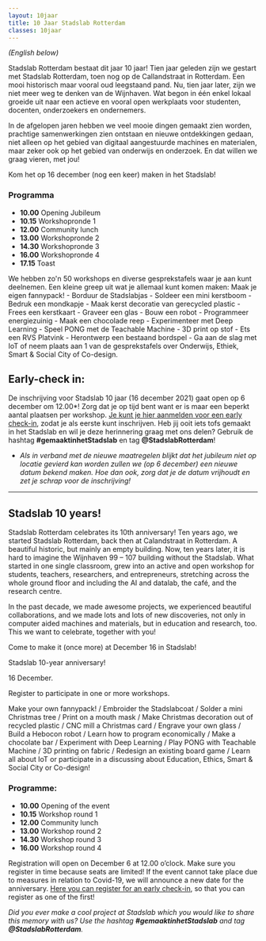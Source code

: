 ```yaml
---
layout: 10jaar
title: 10 Jaar Stadslab Rotterdam 
classes: 10jaar
---
```


*(English below)*

Stadslab Rotterdam bestaat dit jaar 10 jaar! Tien jaar geleden zijn we gestart met Stadslab Rotterdam, toen nog op de Callandstraat in Rotterdam. Een mooi historisch maar vooral oud leegstaand pand. Nu, tien jaar later, zijn we niet meer weg te denken van de Wijnhaven. Wat begon in één enkel lokaal groeide uit naar een actieve en vooral open werkplaats voor studenten, docenten, onderzoekers en ondernemers.

In de afgelopen jaren hebben we veel mooie dingen gemaakt zien worden, prachtige samenwerkingen zien ontstaan en nieuwe ontdekkingen gedaan, niet alleen op het gebied van digitaal aangestuurde machines en materialen, maar zeker ook op het gebied van onderwijs en onderzoek. En dat willen we graag vieren, met jou!

Kom het op 16 december (nog een keer) maken in het Stadslab!

### Programma

- **10.00** Opening Jubileum
- **10.15** Workshopronde 1
- **12.00** Community lunch
- **13.00** Workshopronde 2
- **14.30** Workshopronde 3
- **16.00** Workshopronde 4
- **17.15** Toast

We hebben zo'n 50 workshops en diverse gesprekstafels waar je aan kunt deelnemen. Een kleine greep uit wat je allemaal kunt komen maken: Maak je eigen fannypack! - Borduur de Stadslabjas - Soldeer een mini kerstboom - Bedruk een mondkapje - Maak kerst decoratie van gerecycled plastic - Frees een kerstkaart - Graveer een glas - Bouw een robot - Programmeer energiezuinig - Maak een chocolade reep - Experimenteer met Deep Learning - Speel PONG met de Teachable Machine - 3D print op stof - Ets een RVS Platvink - Herontwerp een bestaand bordspel - Ga aan de slag met IoT of neem plaats aan 1 van de gesprekstafels over Onderwijs, Ethiek, Smart & Social City of Co-design.

## Early-check in:

De inschrijving voor Stadslab 10 jaar (16 december 2021) gaat open op 6 december om 12.00*! Zorg dat je op tijd bent want er is maar een beperkt aantal plaatsen per workshop. [Je kunt je hier aanmelden voor een early check-in](https://www.aanmelder.nl/stadslabrotterdam), zodat je als eerste kunt inschrijven. Heb jij ooit iets tofs gemaakt in het Stadslab en wil je deze herinnering graag met ons delen? Gebruik de hashtag **#gemaaktinhetStadslab** en tag **@StadslabRotterdam**!

* *Als in verband met de nieuwe maatregelen blijkt dat het jubileum niet op locatie gevierd kan worden zullen we (op 6 december) een nieuwe datum bekend maken. Hoe dan ook, zorg dat je de datum vrijhoudt en zet je schrap voor de inschrijving!*

---

## Stadslab 10 years!

Stadslab Rotterdam celebrates its 10th anniversary! Ten years ago, we started Stadslab Rotterdam, back then at Calandstraat in Rotterdam. A beautiful historic, but mainly an empty building. Now, ten years later, it is hard to imagine the Wijnhaven 99 – 107 building without the Stadslab. What started in one single classroom, grew into an active and open workshop for students, teachers, researchers, and entrepreneurs, stretching across the whole ground floor and including the AI and datalab, the café, and the research centre.

In the past decade, we made awesome projects, we experienced beautiful collaborations, and we made lots and lots of new discoveries, not only in computer aided machines and materials, but in education and research, too. This we want to celebrate, together with you!

Come to make it (once more) at December 16 in Stadslab!

Stadslab 10-year anniversary!

16 December.

Register to participate in one or more workshops.

Make your own fannypack! / Embroider the Stadslabcoat / Solder a mini Christmas tree / Print on a mouth mask / Make Christmas decoration out of recycled plastic / CNC mill a Christmas card / Engrave your own glass / Build a Hebocon robot / Learn how to program economically / Make a chocolate bar / Experiment with Deep Learning / Play PONG with Teachable Machine / 3D printing on fabric / Redesign an existing board game / Learn all about IoT or participate in a discussing about Education, Ethics, Smart & Social City or Co-design!

### Programme:

- **10.00** Opening of the event
- **10.15** Workshop round 1
- **12.00** Community lunch
- **13.00** Workshop round 2
- **14.30** Workshop round 3
- **16.00** Workshop round 4

Registration will open on December 6 at 12.00 o’clock. Make sure you register in time because seats are limited! If the event cannot take place due to measures in relation to Covid-19, we will announce a new date for the anniversary.
[Here you can register for an early check-in](https://www.aanmelder.nl/stadslabrotterdam), so that you can register as one of the first!

*Did you ever make a cool project at Stadslab which you would like to share this memory with us? Use the hashtag **#gemaaktinhetStadslab** and tag **@StadslabRotterdam**.*


